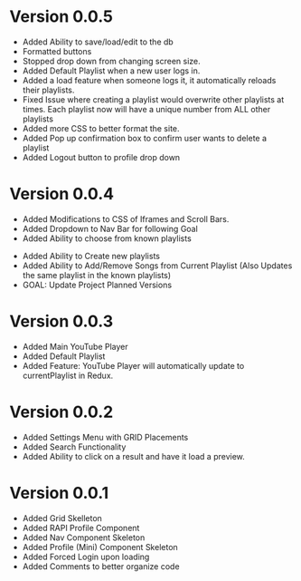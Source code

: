 # Version 0.0.5
+ Added Ability to save/load/edit to the db
+ Formatted buttons 
+ Stopped drop down from changing screen size.
+ Added Default Playlist when a new user logs in.
+ Added a load feature when someone logs it, it automatically reloads their playlists.
+ Fixed Issue where creating a playlist would overwrite other playlists at times. Each playlist now will have a unique number from ALL other playlists
+ Added more CSS to better format the site.
+ Added Pop up confirmation box to confirm user wants to delete a playlist
+ Added Logout button to profile drop down
# Version 0.0.4
+ Added Modifications to CSS of Iframes and Scroll Bars. 
+ Added Dropdown to Nav Bar for following Goal
+ Added Ability to choose from known playlists
* Added Ability to Create new playlists
* Added Ability to Add/Remove Songs from Current Playlist (Also Updates the same playlist in the known playlists)
* GOAL: Update Project Planned Versions
# Version 0.0.3
+ Added Main YouTube Player
+ Added Default Playlist
+ Added Feature: YouTube Player will automatically update to currentPlaylist in Redux. 
# Version 0.0.2
+ Added Settings Menu with GRID Placements
+ Added Search Functionality
+ Added Ability to click on a result and have it load a preview. 
# Version 0.0.1
+ Added Grid Skelleton 
+ Added RAPI Profile Component
+ Added Nav Component Skeleton
+ Added Profile (Mini) Component Skeleton
+ Added Forced Login upon loading
+ Added Comments to better organize code
